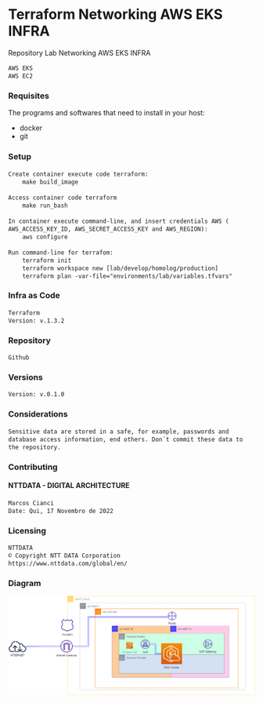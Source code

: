 # Terraform Networking AWS EKS INFRA

Repository Lab Networking AWS EKS INFRA

```shell
AWS EKS
AWS EC2
```

### Requisites

The programs and softwares that need to install in your host:

- docker
- git

### Setup

```shell
Create container execute code terraform:
    make build_image

Access container code terraform
    make run_bash

In container execute command-line, and insert credentials AWS ( AWS_ACCESS_KEY_ID, AWS_SECRET_ACCESS_KEY and AWS_REGION):
    aws configure

Run command-line for terrafom:
    terraform init
    terraform workspace new [lab/develop/homolog/production]
    terraform plan -var-file="environments/lab/variables.tfvars"
```

### Infra as Code
```shell
Terraform
Version: v.1.3.2
```

### Repository
```shell
Github
```

### Versions 
```shell
Version: v.0.1.0
```

### Considerations
```shell
Sensitive data are stored in a safe, for example, passwords and database access information, end others. Don´t commit these data to the repository.
```
### Contributing
#### NTTDATA - DIGITAL ARCHITECTURE
```shell
Marcos Cianci 
Date: Qui, 17 Novembro de 2022
```

### Licensing
```shell
NTTDATA 
© Copyright NTT DATA Corporation
https://www.nttdata.com/global/en/
```

### Diagram 

![plot](./EkS-Lab.drawio.png)
